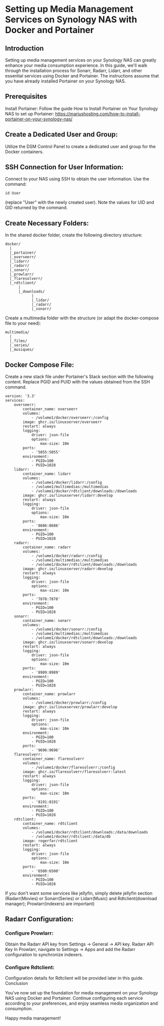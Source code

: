 # Setting up Media Management Services on Synology NAS with Docker and Portainer

## Introduction

Setting up media management services on your Synology NAS can greatly enhance your media consumption experience. In this guide, we'll walk through the installation process for Sonarr, Radarr, Lidarr, and other essential services using Docker and Portainer. The instructions assume that you have already installed Portainer on your Synology NAS.

## Prerequisites

Install Portainer: Follow the guide How to Install Portainer on Your Synology NAS to set up Portainer:
https://mariushosting.com/how-to-install-portainer-on-your-synology-nas/

## Create a Dedicated User and Group:
Utilize the DSM Control Panel to create a dedicated user and group for the Docker containers.

## SSH Connection for User Information:
Connect to your NAS using SSH to obtain the user information. Use the command:
```
id User
```
(replace "User" with the newly created user). Note the values for UID and GID returned by the command.


## Create Necessary Folders:
In the shared docker folder, create the following directory structure:
```
docker/
  |
  |_portainer/
  |_overseerr/
  |_lidarr/
  |_radarr/
  |_sonarr/
  |_prowlarr/
  |_flaresolverr/
  |_rdtclient/
      |
      |_downloads/
            |
            |_lidar/
            |_radarr/
            |_sonarr/
```
Create a multimedia folder with the structure (or adapt the docker-compose file to your need):
```
multimedia/
  |
  |_films/
  |_series/
  |_musiques/
```

## Docker Compose File:
Create a new stack file under Portainer's Stack section with the following content. Replace PGID and PUID with the values obtained from the SSH command.
```
version: '3.3'
services:
    overseerr:
        container_name: overseerr
        volumes:
            - /volume1/docker/overseerr:/config
        image: ghcr.io/linuxserver/overseerr
        restart: always
        logging:
            driver: json-file
            options:
                max-size: 10m
        ports:
            - '5055:5055'
        environment:
            - PGID=100
            - PUID=1028
    lidarr:
        container_name: lidarr
        volumes:
            - /volume1/docker/lidarr:/config
            - /volume1/multimedias:/multimedias
            - /volume1/docker/rdtclient/downloads:/downloads
        image: ghcr.io/linuxserver/lidarr:develop
        restart: always
        logging:
            driver: json-file
            options:
                max-size: 10m
        ports:
            - '8686:8686'
        environment:
            - PGID=100
            - PUID=1028
    radarr:
        container_name: radarr
        volumes:
            - /volume1/docker/radarr:/config
            - /volume1/multimedias:/multimedias
            - /volume1/docker/rdtclient/downloads:/downloads
        image: ghcr.io/linuxserver/radarr:develop
        restart: always
        logging:
            driver: json-file
            options:
                max-size: 10m
        ports:
            - '7878:7878'
        environment:
            - PGID=100
            - PUID=1028
    sonarr:
        container_name: sonarr
        volumes:
            - /volume1/docker/sonarr:/config
            - /volume1/multimedias:/multimedias
            - /volume1/docker/rdtclient/downloads:/downloads
        image: ghcr.io/linuxserver/sonarr:develop
        restart: always
        logging:
            driver: json-file
            options:
                max-size: 10m
        ports:
            - '8989:8989'
        environment:
            - PGID=100
            - PUID=1028
    prowlarr:
        container_name: prowlarr
        volumes:
            - /volume1/docker/prowlarr:/config
        image: ghcr.io/linuxserver/prowlarr:develop
        restart: always
        logging:
            driver: json-file
            options:
                max-size: 10m
        environment:
            - PGID=100
            - PUID=1028
        ports:
            - '9696:9696'
    flaresolverr:
        container_name: flaresolverr
        volumes:
            - /volume1/docker/flaresolverr:/config
        image: ghcr.io/flaresolverr/flaresolverr:latest
        restart: always
        logging:
            driver: json-file
            options:
                max-size: 10m
        ports:
            - '8191:8191'
        environment:
            - PGID=100
            - PUID=1028
    rdtclient:
        container_name: rdtclient
        volumes:
            - /volume1/docker/rdtclient/downloads:/data/downloads
            - /volume1/docker/rdtclient:/data/db
        image: rogerfar/rdtclient
        restart: always
        logging:
            driver: json-file
            options:
                max-size: 10m
        ports:
            - '6500:6500'
        environment:
            - PGID=100
            - PUID=1028
```
If you don't want some services like jellyfin, simply delete jellyfin section (Radarr(Movies) or Sonarr(Series) or Lidarr(Music) and Rdtclient(download manager); Prowlarr(indexers) are important)

## Radarr Configuration:
### Configure Prowlarr:
Obtain the Radarr API key from Settings → General → API key.
Radarr API Key
In Prowlarr, navigate to Settings → Apps and add the Radarr configuration to synchronize indexers.
### Configure Rdtclient:
Configuration details for Rdtclient will be provided later in this guide.
Conclusion

You've now set up the foundation for media management on your Synology NAS using Docker and Portainer. Continue configuring each service according to your preferences, and enjoy seamless media organization and consumption.

Happy media management!
